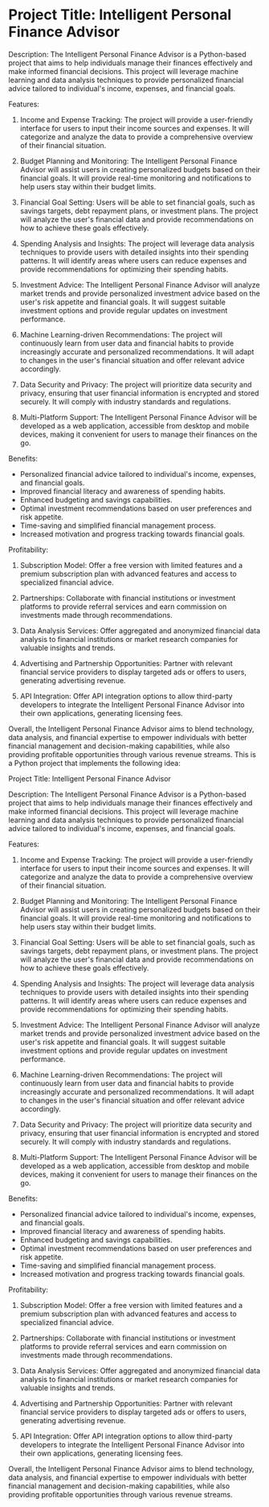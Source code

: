 # Project Title: Intelligent Personal Finance Advisor

Description: The Intelligent Personal Finance Advisor is a Python-based project that aims to help individuals manage their finances effectively and make informed financial decisions. This project will leverage machine learning and data analysis techniques to provide personalized financial advice tailored to individual's income, expenses, and financial goals.

Features:
1. Income and Expense Tracking: The project will provide a user-friendly interface for users to input their income sources and expenses. It will categorize and analyze the data to provide a comprehensive overview of their financial situation.

2. Budget Planning and Monitoring: The Intelligent Personal Finance Advisor will assist users in creating personalized budgets based on their financial goals. It will provide real-time monitoring and notifications to help users stay within their budget limits.

3. Financial Goal Setting: Users will be able to set financial goals, such as savings targets, debt repayment plans, or investment plans. The project will analyze the user's financial data and provide recommendations on how to achieve these goals effectively.

4. Spending Analysis and Insights: The project will leverage data analysis techniques to provide users with detailed insights into their spending patterns. It will identify areas where users can reduce expenses and provide recommendations for optimizing their spending habits.

5. Investment Advice: The Intelligent Personal Finance Advisor will analyze market trends and provide personalized investment advice based on the user's risk appetite and financial goals. It will suggest suitable investment options and provide regular updates on investment performance.

6. Machine Learning-driven Recommendations: The project will continuously learn from user data and financial habits to provide increasingly accurate and personalized recommendations. It will adapt to changes in the user's financial situation and offer relevant advice accordingly.

7. Data Security and Privacy: The project will prioritize data security and privacy, ensuring that user financial information is encrypted and stored securely. It will comply with industry standards and regulations.

8. Multi-Platform Support: The Intelligent Personal Finance Advisor will be developed as a web application, accessible from desktop and mobile devices, making it convenient for users to manage their finances on the go.

Benefits:
- Personalized financial advice tailored to individual's income, expenses, and financial goals.
- Improved financial literacy and awareness of spending habits.
- Enhanced budgeting and savings capabilities.
- Optimal investment recommendations based on user preferences and risk appetite.
- Time-saving and simplified financial management process.
- Increased motivation and progress tracking towards financial goals.

Profitability:
1. Subscription Model: Offer a free version with limited features and a premium subscription plan with advanced features and access to specialized financial advice.

2. Partnerships: Collaborate with financial institutions or investment platforms to provide referral services and earn commission on investments made through recommendations.

3. Data Analysis Services: Offer aggregated and anonymized financial data analysis to financial institutions or market research companies for valuable insights and trends.

4. Advertising and Partnership Opportunities: Partner with relevant financial service providers to display targeted ads or offers to users, generating advertising revenue.

5. API Integration: Offer API integration options to allow third-party developers to integrate the Intelligent Personal Finance Advisor into their own applications, generating licensing fees.

Overall, the Intelligent Personal Finance Advisor aims to blend technology, data analysis, and financial expertise to empower individuals with better financial management and decision-making capabilities, while also providing profitable opportunities through various revenue streams.
This is a Python project that implements the following idea:

Project Title: Intelligent Personal Finance Advisor

Description: The Intelligent Personal Finance Advisor is a Python-based project that aims to help individuals manage their finances effectively and make informed financial decisions. This project will leverage machine learning and data analysis techniques to provide personalized financial advice tailored to individual's income, expenses, and financial goals.

Features:
1. Income and Expense Tracking: The project will provide a user-friendly interface for users to input their income sources and expenses. It will categorize and analyze the data to provide a comprehensive overview of their financial situation.

2. Budget Planning and Monitoring: The Intelligent Personal Finance Advisor will assist users in creating personalized budgets based on their financial goals. It will provide real-time monitoring and notifications to help users stay within their budget limits.

3. Financial Goal Setting: Users will be able to set financial goals, such as savings targets, debt repayment plans, or investment plans. The project will analyze the user's financial data and provide recommendations on how to achieve these goals effectively.

4. Spending Analysis and Insights: The project will leverage data analysis techniques to provide users with detailed insights into their spending patterns. It will identify areas where users can reduce expenses and provide recommendations for optimizing their spending habits.

5. Investment Advice: The Intelligent Personal Finance Advisor will analyze market trends and provide personalized investment advice based on the user's risk appetite and financial goals. It will suggest suitable investment options and provide regular updates on investment performance.

6. Machine Learning-driven Recommendations: The project will continuously learn from user data and financial habits to provide increasingly accurate and personalized recommendations. It will adapt to changes in the user's financial situation and offer relevant advice accordingly.

7. Data Security and Privacy: The project will prioritize data security and privacy, ensuring that user financial information is encrypted and stored securely. It will comply with industry standards and regulations.

8. Multi-Platform Support: The Intelligent Personal Finance Advisor will be developed as a web application, accessible from desktop and mobile devices, making it convenient for users to manage their finances on the go.

Benefits:
- Personalized financial advice tailored to individual's income, expenses, and financial goals.
- Improved financial literacy and awareness of spending habits.
- Enhanced budgeting and savings capabilities.
- Optimal investment recommendations based on user preferences and risk appetite.
- Time-saving and simplified financial management process.
- Increased motivation and progress tracking towards financial goals.

Profitability:
1. Subscription Model: Offer a free version with limited features and a premium subscription plan with advanced features and access to specialized financial advice.

2. Partnerships: Collaborate with financial institutions or investment platforms to provide referral services and earn commission on investments made through recommendations.

3. Data Analysis Services: Offer aggregated and anonymized financial data analysis to financial institutions or market research companies for valuable insights and trends.

4. Advertising and Partnership Opportunities: Partner with relevant financial service providers to display targeted ads or offers to users, generating advertising revenue.

5. API Integration: Offer API integration options to allow third-party developers to integrate the Intelligent Personal Finance Advisor into their own applications, generating licensing fees.

Overall, the Intelligent Personal Finance Advisor aims to blend technology, data analysis, and financial expertise to empower individuals with better financial management and decision-making capabilities, while also providing profitable opportunities through various revenue streams.